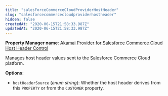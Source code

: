 ```yaml
---
title: "salesForceCommerceCloudProviderHostHeader"
slug: "salesforcecommercecloudproviderhostheader"
hidden: false
createdAt: "2020-06-15T21:58:33.987Z"
updatedAt: "2020-06-15T21:58:33.987Z"
---
```

__Property Manager name__: [Akamai Provider for Salesforce Commerce Cloud Host Header Control](https://control.akamai.com/wh/CUSTOMER/AKAMAI/en-US/WEBHELP/property-manager/property-manager-help/csh_lookup.html?id=PM_9049)

Manages host header values sent to the Salesforce Commerce Cloud platform.

__Options__:

<div class="option" markdown="1" id="salesForceCommerceCloudProviderHostHeader.hostHeaderSource" >

- `hostHeaderSource` (_enum string_): Whether the host header derives from this `PROPERTY` or from the `CUSTOMER` property.

</div>

</div>

<div class="feature" data-feature="savePostDcaProcessing" markdown="1">
